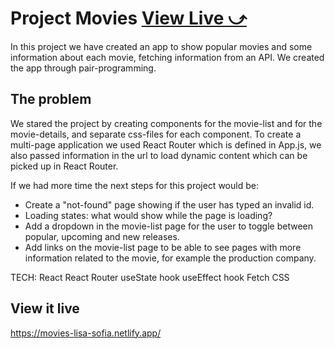 # Project Movies [View Live &#10555;](https://movies-lisa-sofia.netlify.app/)

In this project we have created an app to show popular movies and some information about each movie, fetching information from an API. We created the app through pair-programming.

## The problem

We stared the project by creating components for the movie-list and for the movie-details, and separate css-files for each component. To create a multi-page application we used React Router which is defined in App.js, we also passed information in the url to load dynamic content which can be picked up in React Router.

If we had more time the next steps for this project would be:
- Create a "not-found" page showing if the user has typed an invalid id.
- Loading states: what would show while the page is loading?
- Add a dropdown in the movie-list page for the user to toggle between popular, upcoming and new releases.
- Add links on the movie-list page to be able to see pages with more information related to the movie, for example the production company.

TECH:
React
React Router
useState hook
useEffect hook
Fetch
CSS

## View it live

https://movies-lisa-sofia.netlify.app/

